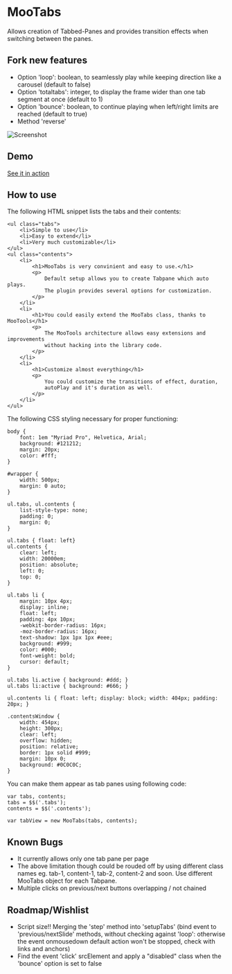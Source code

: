 MooTabs
===========

Allows creation of Tabbed-Panes and provides transition effects when
switching between the panes.

Fork new features
-----------------
* Option 'loop': boolean, to seamlessly play while keeping direction like a carousel (default to false)
* Option 'totaltabs': integer, to display the frame wider than one tab segment at once (default to 1)
* Option 'bounce': boolean, to continue playing when left/right limits are reached (default to true)
* Method 'reverse'

![Screenshot](http://nayaab.github.com/MooTabs/screenshot.png)

Demo
----------

[See it in action](http://nayaab.github.com/MooTabs/)

How to use
----------

The following HTML snippet lists the tabs and their contents:

    <ul class="tabs">
        <li>Simple to use</li>
        <li>Easy to extend</li>
        <li>Very much customizable</li>
    </ul>
    <ul class="contents">
        <li>
            <h1>MooTabs is very convinient and easy to use.</h1>
            <p>
                Default setup allows you to create Tabpane which auto plays.
                The plugin provides several options for customization.
            </p>
        </li>
        <li>
            <h1>You could easily extend the MooTabs class, thanks to MooTools</h1>
            <p>
                The MooTools architecture allows easy extensions and improvements
                without hacking into the library code.
            </p>
        </li>
        <li>
            <h1>Customize almost everything</h1>
            <p>
                You could customize the transitions of effect, duration,
                autoPlay and it's duration as well.
            </p>
        </li>
    </ul>

The following CSS styling necessary for proper functioning:

    body {
        font: 1em "Myriad Pro", Helvetica, Arial;
        background: #121212;
        margin: 20px;
        color: #fff;
    }

    #wrapper {
        width: 500px;
        margin: 0 auto;
    }

    ul.tabs, ul.contents {
        list-style-type: none;
        padding: 0;
        margin: 0;
    }

    ul.tabs { float: left}
    ul.contents {
        clear: left;
        width: 20000em;
        position: absolute;
        left: 0;
        top: 0;
    }

    ul.tabs li {
        margin: 10px 4px;
        display: inline;
        float: left;
        padding: 4px 10px;
        -webkit-border-radius: 16px;
        -moz-border-radius: 16px;
        text-shadow: 1px 1px 1px #eee;
        background: #999;
        color: #000;
        font-weight: bold;
        cursor: default;
    }

    ul.tabs li.active { background: #ddd; }
    ul.tabs li:active { background: #666; }

    ul.contents li { float: left; display: block; width: 404px; padding: 20px; }

    .contentsWindow {
        width: 454px;
        height: 300px;
        clear: left;
        overflow: hidden;
        position: relative;
        border: 1px solid #999;
        margin: 10px 0;
        background: #0C0C0C;
    }


You can make them appear as tab panes using following code:

    var tabs, contents;
    tabs = $$('.tabs');
    contents = $$('.contents');

    var tabView = new MooTabs(tabs, contents);

Known Bugs
----------
* It currently allows only one tab pane per page
* The above limitation though could be rouded off by using different class names
  eg. tab-1, content-1, tab-2, content-2 and soon.
  Use different MooTabs object for each Tabpane.
* Multiple clicks on previous/next buttons overlapping / not chained

Roadmap/Wishlist
----------------
* Script size!! Merging the 'step' method into 'setupTabs' (bind event to 'previous/nextSlide' methods, without checking against 'loop': otherwise the event onmousedown default action won't be stopped, check with links and anchors)
* Find the event 'click' srcElement and apply a "disabled" class when the 'bounce' option is set to false